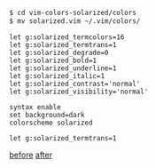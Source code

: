 


```bash
$ cd vim-colors-solarized/colors
$ mv solarized.vim ~/.vim/colors/
```


```vim
let g:solarized_termcolors=16
let g:solarized_termtrans=1
let g:solarized_degrade=0
let g:solarized_bold=1
let g:solarized_underline=1
let g:solarized_italic=1
let g:solarized_contrast='normal'
let g:solarized_visibility='normal'

syntax enable
set background=dark
colorscheme solarized
```


`let g:solarized_termtrans=1`

[before](./vim-solarized1.PNG)
[after](./vim-solarized2.PNG)
